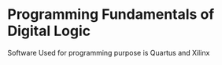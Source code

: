 # Programming Fundamentals of Digital Logic
Software Used for programming purpose is Quartus and Xilinx
